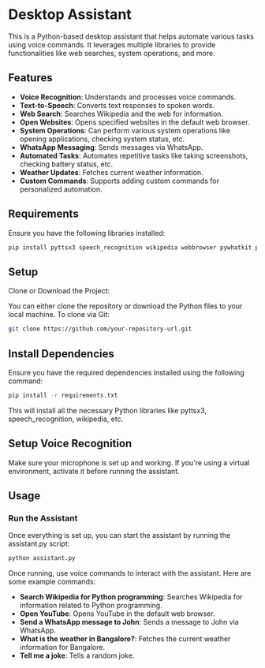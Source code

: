 # Desktop Assistant

This is a Python-based desktop assistant that helps automate various tasks using voice commands. It leverages multiple libraries to provide functionalities like web searches, system operations, and more.

## Features

- **Voice Recognition**: Understands and processes voice commands.
- **Text-to-Speech**: Converts text responses to spoken words.
- **Web Search**: Searches Wikipedia and the web for information.
- **Open Websites**: Opens specified websites in the default web browser.
- **System Operations**: Can perform various system operations like opening applications, checking system status, etc.
- **WhatsApp Messaging**: Sends messages via WhatsApp.
- **Automated Tasks**: Automates repetitive tasks like taking screenshots, checking battery status, etc.
- **Weather Updates**: Fetches current weather information.
- **Custom Commands**: Supports adding custom commands for personalized automation.

## Requirements

Ensure you have the following libraries installed:

```sh
pip install pyttsx3 speech_recognition wikipedia webbrowser pywhatkit pyautogui psutil requests python-dateutil
```

## Setup

Clone or Download the Project:

You can either clone the repository or download the Python files to your local machine.
To clone via Git:
```sh
git clone https://github.com/your-repository-url.git
```
## Install Dependencies

Ensure you have the required dependencies installed using the following command:
```sh
pip install -r requirements.txt
```
This will install all the necessary Python libraries like pyttsx3, speech_recognition, wikipedia, etc.

## Setup Voice Recognition

Make sure your microphone is set up and working.
If you're using a virtual environment, activate it before running the assistant.

## Usage
### Run the Assistant

Once everything is set up, you can start the assistant by running the assistant.py script:
```sh
python assistant.py
```

Once running, use voice commands to interact with the assistant. Here are some example commands:

- **Search Wikipedia for Python programming**: Searches Wikipedia for information related to Python programming.
- **Open YouTube**: Opens YouTube in the default web browser.
- **Send a WhatsApp message to John**: Sends a message to John via WhatsApp.
- **What is the weather in Bangalore?**: Fetches the current weather information for Bangalore.
- **Tell me a joke**: Tells a random joke.
